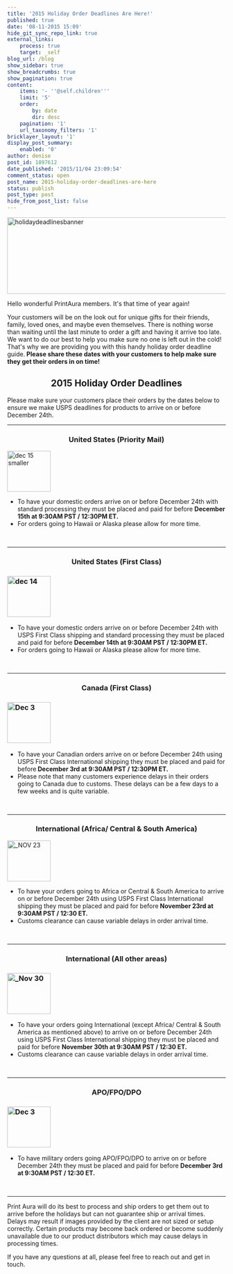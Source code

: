 ```yaml
---
title: '2015 Holiday Order Deadlines Are Here!'
published: true
date: '08-11-2015 15:09'
hide_git_sync_repo_link: true
external_links:
    process: true
    target: _self
blog_url: /blog
show_sidebar: true
show_breadcrumbs: true
show_pagination: true
content:
    items: '- ''@self.children'''
    limit: '5'
    order:
        by: date
        dir: desc
    pagination: '1'
    url_taxonomy_filters: '1'
bricklayer_layout: '1'
display_post_summary:
    enabled: '0'
author: denise
post_id: 1897612
date_published: '2015/11/04 23:09:54'
comment_status: open
post_name: 2015-holiday-order-deadlines-are-here
status: publish
post_type: post
hide_from_post_list: false
---
```


<img class="aligncenter size-full wp-image-1897780" src="https://printaura.com/wp-content/uploads/2015/11/holidaydeadlinesbanner1.jpg" alt="holidaydeadlinesbanner" width="600" height="176" />

Hello wonderful PrintAura members. It's that time of year again!

Your customers will be on the look out for unique gifts for their friends, family, loved ones, and maybe even themselves. There is nothing worse than waiting until the last minute to order a gift and having it arrive too late. We want to do our best to help you make sure no one is left out in the cold! That's why we are providing you with this handy holiday order deadline guide.<strong> Please share these dates with your customers to help make sure they get their orders in on time!</strong>
<h2 style="text-align: center;">2015 Holiday Order Deadlines</h2>
Please make sure your customers place their orders by the dates below to ensure we make USPS deadlines for products to arrive on or before December 24th.

<hr />

<h3 style="text-align: center;">United States (Priority Mail)</h3>
<img class="alignnone wp-image-1897656 size-full aligncenter" src="https://printaura.com/wp-content/uploads/2015/11/dec-15-smaller.png" alt="dec 15 smaller" width="100" height="94" />
<ul>
	<li>To have your domestic orders arrive on or before December 24th with standard processing they must be placed and paid for before <strong>December 15th at 9:30AM PST / 12:30PM ET.</strong></li>
	<li>For orders going to Hawaii or Alaska please allow for more time.</li>
</ul>
&nbsp;

<hr />

<h3 style="text-align: center;">United States (First Class)</h3>
<h3><img class="alignnone wp-image-1897654 size-full aligncenter" src="https://printaura.com/wp-content/uploads/2015/11/dec-14.png" alt="dec 14" width="100" height="94" /></h3>
<ul>
	<li>To have your domestic orders arrive on or before December 24th with USPS First Class shipping and standard processing they must be placed and paid for before <strong>December 14th at 9:30AM PST / 12:30PM ET.</strong></li>
	<li>For orders going to Hawaii or Alaska please allow for more time.</li>
</ul>
&nbsp;

<hr />

<h3 style="text-align: center;">Canada (First Class)</h3>
<h3><img class="alignnone wp-image-1897653 size-full aligncenter" src="https://printaura.com/wp-content/uploads/2015/11/Dec-3.png" alt="Dec 3" width="100" height="94" /></h3>
<ul>
	<li>To have your Canadian orders arrive on or before December 24th using USPS First Class International shipping they must be placed and paid for before<strong> December 3rd at 9:30AM PST / 12:30PM ET.</strong></li>
	<li>Please note that many customers experience delays in their orders going to Canada due to customs. These delays can be a few days to a few weeks and is quite variable.</li>
</ul>
&nbsp;

<hr />

<h3 style="text-align: center;">International (Africa/ Central &amp; South America)</h3>
<img class="alignnone wp-image-1897651 size-full aligncenter" src="https://printaura.com/wp-content/uploads/2015/11/NOV-23.png" alt="_NOV 23" width="100" height="94" />
<ul>
	<li>To have your orders going to Africa or Central &amp; South America to arrive on or before December 24th using USPS First Class International shipping they must be placed and paid for before<strong> November 23rd at 9:30AM PST / 12:30 ET.</strong></li>
	<li>Customs clearance can cause variable delays in order arrival time.</li>
</ul>
&nbsp;

<hr />

<h3 style="text-align: center;">International (All other areas)</h3>
<h3><img class="alignnone wp-image-1897652 size-full aligncenter" src="https://printaura.com/wp-content/uploads/2015/11/Nov-30.png" alt="_Nov 30" width="100" height="94" /></h3>
<ul>
	<li>To have your orders going International (except Africa/ Central &amp; South America as mentioned above) to arrive on or before December 24th using USPS First Class International shipping they must be placed and paid for before <strong>November 30th at 9:30AM PST / 12:30 ET.</strong></li>
	<li>Customs clearance can cause variable delays in order arrival time.</li>
</ul>
&nbsp;

<hr />

<h3 style="text-align: center;">APO/FPO/DPO</h3>
<h3><img class="alignnone wp-image-1897653 size-full aligncenter" src="https://printaura.com/wp-content/uploads/2015/11/Dec-3.png" alt="Dec 3" width="100" height="94" /></h3>
<ul>
	<li>To have military orders going APO/FPO/DPO to arrive on or before December 24th they must be placed and paid for before <strong>December 3rd at 9:30AM PST / 12:30 ET.</strong></li>
</ul>
&nbsp;

<hr />

Print Aura will do its best to process and ship orders to get them out to arrive before the holidays but can not guarantee ship or arrival times. Delays may result if images provided by the client are not sized or setup correctly. Certain products may become back ordered or become suddenly unavailable due to our product distributors which may cause delays in processing times.

If you have any questions at all, please feel free to reach out and get in touch.
